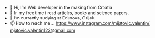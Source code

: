 - 👋 Hi, I’m Web developer in the making from Croatia
- 👀 In my free time i read articles, books  and science papers.
- 🌱 I’m currently sudying at Edunova, Osijek. 
- 📫 How to reach me ... https://www.instagram.com/mijatovic.valentin/,  <mjatovic.valentin123@gmail.com>

<!---
mijatovicvalentin/mijatovicvalentin is a ✨ special ✨ repository because its `README.md` (this file) appears on your GitHub profile.
You can click the Preview link to take a look at your changes.
--->
